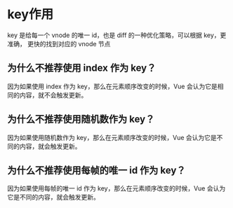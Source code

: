 # key作用

key 是给每一个 vnode 的唯一 id，也是 diff 的一种优化策略，可以根据 key，更准确， 更快的找到对应的 vnode 节点

## 为什么不推荐使用 index 作为 key？

因为如果使用 index 作为 key，那么在元素顺序改变的时候，Vue 会认为它是相同的内容，就不会触发更新。

## 为什么不推荐使用随机数作为 key？

因为如果使用随机数作为 key，那么在元素顺序改变的时候，Vue 会认为它是不同的内容，就会触发更新。

## 为什么不推荐使用每帧的唯一 id 作为 key？

因为如果使用每帧的唯一 id 作为 key，那么在元素顺序改变的时候，Vue 会认为它是不同的内容，就会触发更新。